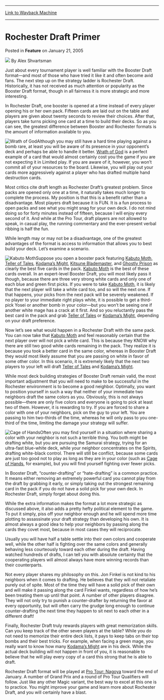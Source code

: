 
---
[Link to Wayback Machine](https://web.archive.org/web/20160529073112/http://magic.wizards.com/en/articles/archive/feature/rochester-draft-primer-2005-01-21)

[_metadata_:author]:- "Alex Shvartsman"
[_metadata_:description]:- "Just about every tournament player is well familiar with the Booster Draft format—and most of those who have tried it like it and often become avid fans. The next step up on the strategy ladder is Rochester Draft. Historically, it has not received as much attention or popularity as the Booster Draft format, though in all fairness it is more strategic and more interesting."
[_metadata_:generator]:- "Drupal 7 (http://drupal.org)"
[_metadata_:node]:- "637856"
[_metadata_:publish_date]:- "2005-01-21"
[_metadata_:source]:- "div-main-content"
[_metadata_:title]:- "Rochester Draft Primer"
[_metadata_:wayback_capture_timestamp]:- "2016-05-29 07:31:12"
[_metadata_:wayback_raw_url]:- "https://web.archive.org/web/20160529073112id_/http://magic.wizards.com/en/articles/archive/feature/rochester-draft-primer-2005-01-21"
[_metadata_:wayback_url]:- "http://magic.wizards.com/en/articles/archive/feature/rochester-draft-primer-2005-01-21"
---


Rochester Draft Primer
======================



 Posted in **Feature**
 on January 21, 2005 






![](https://media.magic.wizards.com/styles/auth_small/public/images/person/authorpic_alexshvartsman.jpg)
By Alex Shvartsman











Just about every tournament player is well familiar with the Booster Draft format—and most of those who have tried it like it and often become avid fans. The next step up on the strategy ladder is Rochester Draft. Historically, it has not received as much attention or popularity as the Booster Draft format, though in all fairness it is more strategic and more interesting.

In Rochester Draft, one booster is opened at a time instead of every player opening his or her own pack. Fifteen cards are laid out on the table and players are given about twenty seconds to review their choices. After that, players take turns picking one card at a time to build their decks. So as you can see, the greatest difference between Booster and Rochester formats is the amount of information available to you. 

![Wrath of God](http://gatherer.wizards.com/Handlers/Image.ashx?type=card&name=Wrath+of+God)Although you may still have a hard time playing against a bomb rare, at least you will be aware of its presence in your opponent’s deck and perhaps be able to handle it better. [Wrath of God](http://gatherer.wizards.com/Pages/Card/Details.aspx?name=Wrath+of+God) is a perfect example of a card that would almost certainly cost you the game if you are not expecting it in Limited play. If you are aware of it, however, you won’t commit all of your resources to the board. Likewise, you will play out your cards more aggressively against a player who has drafted multiple hand destruction cards.

Most critics cite draft length as Rochester Draft’s greatest problem. Since packs are opened only one at a time, it naturally takes much longer to complete the process. My position is that this is a benefit rather than a disadvantage. Most players draft because it is FUN. It is a fun process to open packs and see what you might snag for your own deck. I do not mind doing so for forty minutes instead of fifteen, because I will enjoy every second of it. And while at the Pro Tour, draft players are not allowed to speak, in casual play, the running commentary and the ever-present verbal ribbing is half the fun.

While length may or may not be a disadvantage, one of the greatest advantages of the format is access to information that allows you to best build your deck. Let’s examine a scenario.

![Kabuto Moth](http://gatherer.wizards.com/Handlers/Image.ashx?type=card&name=Kabuto+Moth)Suppose you open a booster pack featuring [Kabuto Moth](http://gatherer.wizards.com/Pages/Card/Details.aspx?name=Kabuto+Moth), [Teller of Tales](http://gatherer.wizards.com/Pages/Card/Details.aspx?name=Teller+of+Tales), [Kodama’s Might](http://gatherer.wizards.com/Pages/Card/Details.aspx?name=Kodama%E2%80%99s+Might), [Kitsune Blademaster](http://gatherer.wizards.com/Pages/Card/Details.aspx?name=Kitsune+Blademaster), and [Ghostly Prison](http://gatherer.wizards.com/Pages/Card/Details.aspx?name=Ghostly+Prison) as clearly the best five cards in the pack. [Kabuto Moth](http://gatherer.wizards.com/Pages/Card/Details.aspx?name=Kabuto+Moth) is the best of these cards overall. In an expert-level Booster Draft, you will most likely pass it though, because there are three very strong white cards and only one of each blue and green first picks. If you were to take [Kabuto Moth](http://gatherer.wizards.com/Pages/Card/Details.aspx?name=Kabuto+Moth), it is likely that the next player will take a white card too, and so will the next one. If that happens, your picks from the next pack will be severely weakened. If no player to your immediate right plays white, it is possible to get a third-pick Yosei or another bomb in your color—but you won’t be seeing one if another white mage has a crack at it first. And so you reluctantly pass the best card in the pack and grab [Teller of Tales](http://gatherer.wizards.com/Pages/Card/Details.aspx?name=Teller+of+Tales) or [Kodama’s Might](http://gatherer.wizards.com/Pages/Card/Details.aspx?name=Kodama%E2%80%99s+Might), depending on your draft preference.

Now let’s see what would happen in a Rochester Draft with the same pack. You can now take that [Kabuto Moth](http://gatherer.wizards.com/Pages/Card/Details.aspx?name=Kabuto+Moth) and feel reasonably certain that the next player over will not pick a white card. This is because they KNOW why there are still two good white cards remaining in the pack. They realize it is because you took a better card in the same color, whereas in Booster Draft they would most likely assume that you are passing on white in favor of some other color. In this scenario, it is extremely likely that the next two players to your left will draft [Teller of Tales](http://gatherer.wizards.com/Pages/Card/Details.aspx?name=Teller+of+Tales) and [Kodama’s Might](http://gatherer.wizards.com/Pages/Card/Details.aspx?name=Kodama%E2%80%99s+Might).

While most deck building strategies of Booster Draft remain valid, the most important adjustment that you will need to make to be successful in the Rochester environment is to become a good neighbor. Optimally, you want to position yourself in such a way that neither of your immediate two neighbors draft the same colors as you. Obviously, this is not always possible—there are only five colors and everyone is going to pick at least two of them. However, it is rewarding to try. If you are forced to share a color with one of your neighbors, pick on the guy to your left. You are passing to him two-thirds of the time, whereas he will only pass to you one-third of the time, limiting the damage your strategy will suffer. 

![Cage of Hands](http://gatherer.wizards.com/Handlers/Image.ashx?type=card&name=Cage+of+Hands)Often you may find yourself in a situation where sharing a color with your neighbor is not such a terrible thing. You both might be drafting white, but you are pursuing the Samurai strategy, trying for an ultra-fast blue-white deck, while your neighbor concentrates on the Spirits, drafting white-black control. There will still be conflict, because some cards are just too good not to play as long as they are in your color (such as [Cage of Hands](http://gatherer.wizards.com/Pages/Card/Details.aspx?name=Cage+of+Hands), for example), but you will find yourself fighting over fewer picks.

In Booster Draft, “counter-drafting” or “hate-drafting” is a common practice. It means either removing an extremely powerful card you cannot play from the draft by grabbing it early, or simply taking out the strongest remaining card in the pack if you do not have a solid pick for your own deck. In Rochester Draft, simply forget about doing this.

While the extra information makes the format a lot more strategic as discussed above, it also adds a pretty hefty political element to the game. To put it simply, piss off your neighbor enough and he will spend more time plotting to assassinate your draft strategy than developing his own. It is almost always a good idea to help your neighbors by passing along the cards they covet most, because in most cases they will reciprocate. 

Usually you will have half a table settle into their own colors and cooperate well, while the other half is fighting over the same colors and generally behaving less courteously toward each other during the draft. Having watched hundreds of drafts, I can tell you with absolute certainty that the cooperating players will almost always have more winning records than their counterparts.

Not every player shares my philosophy on this. Jon Finkel is not kind to his neighbors when it comes to drafting. He believes that they will not retaliate purely out of spite. Most of the time they will have a solid pick of their own and will make it passing along the card Finkel wants, regardless of how he’s been treating them up until that point. A number of other players disagree. They will not only try to punish a counter-drafter by returning the favor at every opportunity, but will often carry the grudge long enough to continue counter-drafting the next time they happen to sit next to each other in a different draft!

Finally, Rochester Draft truly rewards players with great memorization skills. Can you keep track of the other seven players at the table? While you do not need to memorize their entire deck lists, it pays to keep tabs on their top bombs and their best tricks. For example, when facing a green mage, you really want to know how many [Kodama’s Might](http://gatherer.wizards.com/Pages/Card/Details.aspx?name=Kodama%E2%80%99s+Might) are in his deck. While the actual deck building will not happen in front of you, it is reasonable to believe that he will play every copy of a card this strong that he is able to draft. 

Rochester Draft format will be played at [Pro Tour: Nagoya](http://www.wizards.com/default.asp?x=protour/nagoya05/facts) toward the end of January. A number of Grand Prix and a round of Pro Tour Qualifiers will follow. Just like any other Magic variant, the best way to excel at this one is to practice. You might improve your game and learn more about Rochester Draft, and you will certainly have a blast.







